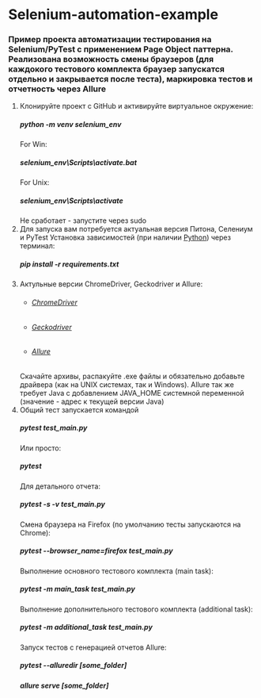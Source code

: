 # Selenium-automation-example
### Пример проекта автоматизации тестирования на Selenium/PyTest с применением Page Object паттерна. Реализована возможность смены браузеров (для каждокого тестового комплекта браузер запускатся отдельно и закрывается после теста), маркировка тестов и отчетность через Allure
1.  Клонируйте проект с GitHub и активируйте виртуальное окружение:
    ##### python -m venv selenium_env
    For Win:
    ##### selenium_env\Scripts\activate.bat
    For Unix:
    ##### selenium_env\Scripts\activate
    Не сработает - запустите через sudo
2.  Для запуска вам потребуется актуальная версия Питона, Селениум и PyTest
    Установка зависимостей (при наличии [Python](https://www.python.org/)) через терминал:
    ##### pip install -r requirements.txt
3. Актульные версии ChromeDriver, Geckodriver и Allure:
    * ###### [ChromeDriver](https://sites.google.com/a/chromium.org/chromedriver/downloads)
    * ###### [Geckodriver](https://github.com/mozilla/geckodriver/releases/)
    * ###### [Allure](https://docs.qameta.io/allure/)
   Скачайте архивы, распакуйте .exe файлы и обязательно добавьте драйвера (как на UNIX системах, так и Windows). Allure так же требует Java с добавлением JAVA_HOME системной переменной (значение - адрес к текущей версии Java)
4. Общий тест запускается командой 
    ##### pytest test_main.py
    Или просто:
    ##### pytest
    Для детального отчета:
    ##### pytest -s -v test_main.py
    Смена браузера на Firefox (по умолчанию тесты запускаются на Chrome):
    ##### pytest --browser_name=firefox test_main.py
    Выполнение основного тестового комплекта (main task):
    ##### pytest -m main_task test_main.py
    Выполнение дополнительного тестового комплекта (additional task):
    ##### pytest -m additional_task test_main.py
    Запуск тестов с генерацией отчетов Allure:
    ##### pytest --alluredir [some_folder] 
    ##### allure serve [some_folder]